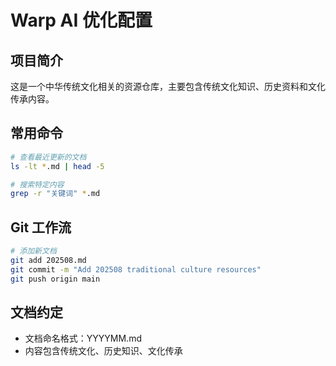 # Warp AI 优化配置

## 项目简介
这是一个中华传统文化相关的资源仓库，主要包含传统文化知识、历史资料和文化传承内容。

## 常用命令
```bash
# 查看最近更新的文档
ls -lt *.md | head -5

# 搜索特定内容
grep -r "关键词" *.md
```

## Git 工作流
```bash
# 添加新文档
git add 202508.md
git commit -m "Add 202508 traditional culture resources"
git push origin main
```

## 文档约定
- 文档命名格式：YYYYMM.md
- 内容包含传统文化、历史知识、文化传承
